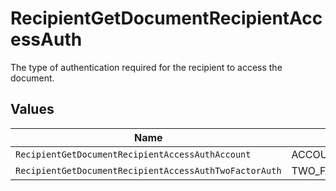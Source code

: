 # RecipientGetDocumentRecipientAccessAuth

The type of authentication required for the recipient to access the document.


## Values

| Name                                                   | Value                                                  |
| ------------------------------------------------------ | ------------------------------------------------------ |
| `RecipientGetDocumentRecipientAccessAuthAccount`       | ACCOUNT                                                |
| `RecipientGetDocumentRecipientAccessAuthTwoFactorAuth` | TWO_FACTOR_AUTH                                        |